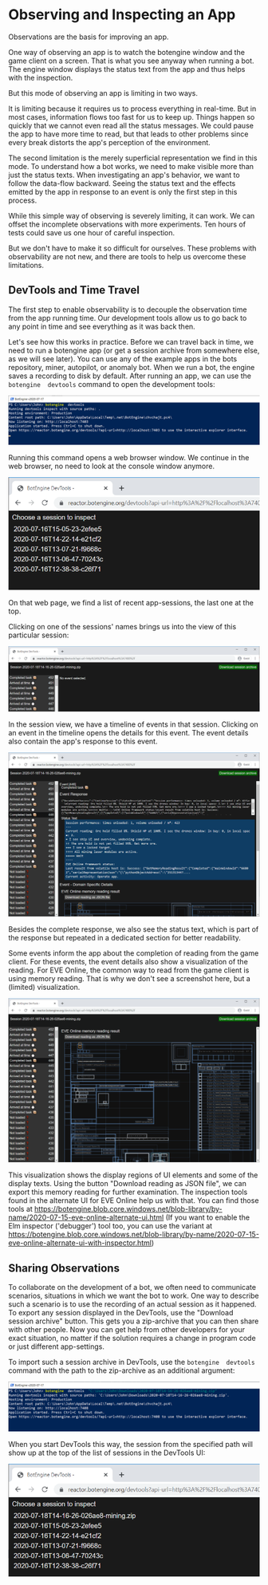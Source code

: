 # Observing and Inspecting an App

Observations are the basis for improving an app.

One way of observing an app is to watch the botengine window and the game client on a screen. That is what you see anyway when running a bot. The engine window displays the status text from the app and thus helps with the inspection.

But this mode of observing an app is limiting in two ways.

It is limiting because it requires us to process everything in real-time. But in most cases, information flows too fast for us to keep up. Things happen so quickly that we cannot even read all the status messages. We could pause the app to have more time to read, but that leads to other problems since every break distorts the app's perception of the environment.

The second limitation is the merely superficial representation we find in this mode. To understand how a bot works, we need to make visible more than just the status texts. When investigating an app's behavior, we want to follow the data-flow backward. Seeing the status text and the effects emitted by the app in response to an event is only the first step in this process.

While this simple way of observing is severely limiting, it can work. We can offset the incomplete observations with more experiments. Ten hours of tests could save us one hour of careful inspection.

But we don't have to make it so difficult for ourselves. These problems with observability are not new, and there are tools to help us overcome these limitations.

## DevTools and Time Travel

The first step to enable observability is to decouple the observation time from the app running time. Our development tools allow us to go back to any point in time and see everything as it was back then.

Let's see how this works in practice.
Before we can travel back in time, we need to run a botengine app (or get a session archive from somewhere else, as we will see later). You can use any of the example apps in the bots repository, miner, autopilot, or anomaly bot. When we run a bot, the engine saves a recording to disk by default.
After running an app, we can use the `botengine  devtools` command to open the development tools:

![Opening DevTools from the command-line](./image/2020-07-18-open-botengine-devtools.png)

Running this command opens a web browser window. We continue in the web browser, no need to look at the console window anymore.

![DevTools - choose a session to inspect](./image/2020-07-18-botengine-devtools-choose-session.png)

On that web page, we find a list of recent app-sessions, the last one at the top.

Clicking on one of the sessions' names brings us into the view of this particular session:

![DevTools - initial view of a session](./image/2020-07-18-botengine-devtools-session-init.png)

In the session view, we have a timeline of events in that session. Clicking on an event in the timeline opens the details for this event. The event details also contain the app's response to this event.

![DevTools - view of an app session event](./image/2020-07-18-botengine-devtools-session-selected-event.png)

Besides the complete response, we also see the status text, which is part of the response but repeated in a dedicated section for better readability.

Some events inform the app about the completion of reading from the game client. For these events, the event details also show a visualization of the reading. For EVE Online, the common way to read from the game client is using memory reading. That is why we don't see a screenshot here, but a (limited) visualization.

![DevTools - view of an app session event](./image/2020-07-18-botengine-devtools-session-selected-event-eve-online.png)

This visualization shows the display regions of UI elements and some of the display texts. Using the button "Download reading as JSON file", we can export this memory reading for further examination. The inspection tools found in the alternate UI for EVE Online help us with that. You can find those tools at https://botengine.blob.core.windows.net/blob-library/by-name/2020-07-15-eve-online-alternate-ui.html
(If you want to enable the Elm inspector ('debugger') tool too, you can use the variant at https://botengine.blob.core.windows.net/blob-library/by-name/2020-07-15-eve-online-alternate-ui-with-inspector.html)

## Sharing Observations

To collaborate on the development of a bot, we often need to communicate scenarios, situations in which we want the bot to work. One way to describe such a scenario is to use the recording of an actual session as it happened. To export any session displayed in the DevTools, use the "Download session archive" button. This gets you a zip-archive that you can then share with other people. Now you can get help from other developers for your exact situation, no matter if the solution requires a change in program code or just different app-settings.

To import such a session archive in DevTools, use the `botengine  devtools` command with the path to the zip-archive as an additional argument:

![Opening DevTools from the command-line](./image/2020-07-18-open-botengine-devtools-additional-source.png)

When you start DevTools this way, the session from the specified path will show up at the top of the list of sessions in the DevTools UI:

![DevTools - choose a session to inspect](./image/2020-07-18-botengine-devtools-choose-session-additional-source.png)

